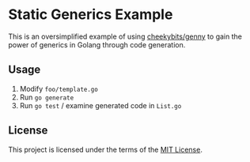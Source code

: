 # Static Generics Example

This is an oversimplified example of using [cheekybits/genny](https://github.com/cheekybits/genny) to gain the power of generics in Golang through code generation.

## Usage

1. Modify `foo/template.go`
2. Run `go generate`
3. Run `go test` / examine generated code in `List.go`

## License

This project is licensed under the terms of the [MIT License](/LICENSE).
